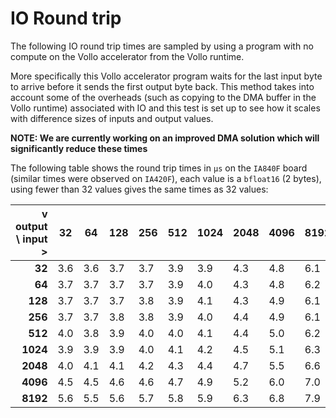 # IO Round trip

The following IO round trip times are sampled by using a program with no compute on the
Vollo accelerator from the Vollo runtime.

More specifically this Vollo accelerator program waits for the last input byte to arrive
before it sends the first output byte back. This method takes into account some of the
overheads (such as copying to the DMA buffer in the Vollo runtime) associated with IO
and this test is set up to see how it scales with difference sizes of inputs and output
values.

**NOTE: We are currently working on an improved DMA solution which will significantly reduce these times**

The following table shows the round trip times in `μs` on the `IA840F`
board (similar times were observed on `IA420F`), each value is a `bfloat16` (2 bytes),
using fewer than 32 values gives the same times as 32 values:

| v output \ input > |   32|   64|  128|  256|  512| 1024| 2048| 4096| 8192|
|-------------------:|-----|-----|-----|-----|-----|-----|-----|-----|-----|
|             **32** | 3.6 | 3.6 | 3.7 | 3.7 | 3.9 | 3.9 | 4.3 | 4.8 | 6.1 |
|             **64** | 3.7 | 3.7 | 3.7 | 3.7 | 3.9 | 4.0 | 4.3 | 4.8 | 6.2 |
|            **128** | 3.7 | 3.7 | 3.7 | 3.8 | 3.9 | 4.1 | 4.3 | 4.9 | 6.1 |
|            **256** | 3.7 | 3.7 | 3.8 | 3.8 | 3.9 | 4.0 | 4.4 | 4.9 | 6.1 |
|            **512** | 4.0 | 3.8 | 3.9 | 4.0 | 4.0 | 4.1 | 4.4 | 5.0 | 6.2 |
|           **1024** | 3.9 | 3.9 | 3.9 | 4.0 | 4.1 | 4.2 | 4.5 | 5.1 | 6.3 |
|           **2048** | 4.0 | 4.1 | 4.1 | 4.2 | 4.3 | 4.4 | 4.7 | 5.5 | 6.6 |
|           **4096** | 4.5 | 4.5 | 4.6 | 4.6 | 4.7 | 4.9 | 5.2 | 6.0 | 7.0 |
|           **8192** | 5.6 | 5.5 | 5.6 | 5.7 | 5.8 | 5.9 | 6.3 | 6.8 | 7.9 |
